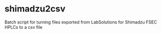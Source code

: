 # shimadzu2csv
 Batch script for turning files exported from LabSolutions for Shimadzu FSEC HPLCs to a csv file

